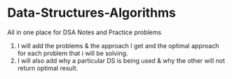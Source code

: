 # Data-Structures-Algorithms
All in one place for DSA Notes and Practice problems

1. I will add the problems & the approach I get and the optimal approach for each problem that i will be solving.
2. I will also add why a particular DS is being used & why the other will not return optimal result.
